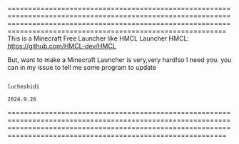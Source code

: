 =======================================================================================================================================================================================================================
This is a Minecraft Free Launcher like HMCL Launcher
HMCL:
https://github.com/HMCL-dev/HMCL

But, want to make a Minecraft Launcher is very,very hard!so I need you.
you can in my issue to tell me some program to update

                                                                            lucheshidi
                                                                            2024.9.26
=======================================================================================================================================================================================================================
